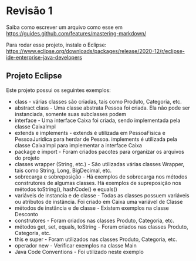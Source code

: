 # Revisão 1

Saiba como escrever um arquivo como esse em https://guides.github.com/features/mastering-markdown/

Para rodar esse projeto, instale o Eclipse: https://www.eclipse.org/downloads/packages/release/2020-12/r/eclipse-ide-enterprise-java-developers

## Projeto Eclipse

Este projeto possui os seguintes exemplos:

* class - várias classes são criadas, tais como Produto, Categoria, etc.
* abstract class - Uma classe abstrata Pessoa foi criada. Ela não pode ser instanciada, somente suas subclasses podem
* interface - Uma interface Caixa foi criada, sendo implementada pela classe CaixaImpl
* extends e implements - extends é utilizada em PessoaFisica e PessoaJuridica para herdar de Pessoa. implements é utilizada pela classe CaixaImpl para implementar a interface Caixa
* package e import - Foram criados pacotes para organizar os arquivos do projeto
* classes wrapper (String, etc.) - São utilizadas várias classes Wrapper, tais como String, Long, BigDecimal, etc.
* sobrecarga e sobreposição - Há exemplos de sobrecarga nos métodos construtores de algumas classes. Há exemplos de supreposição nos métodos toString(), hashCode() e equals()
* variáveis de instancia e de classe - Todas as classes possuem variáveis ou atributos de instância. Foi criado em Caixa uma variável de Classe
* métodos de instância e de classe - Existem exemplos na classe Desconto
* construtores - Foram criados nas classes Produto, Categoria, etc.
* métodos get, set, equals, toString - Foram criados nas classes Produto, Categoria, etc.
* this e super - Foram utilizados nas classes Produto, Categoria, etc.
* operador new - Verificar exemplos na classe Main
* Java Code Conventions - Foi utilizado neste exemplo
